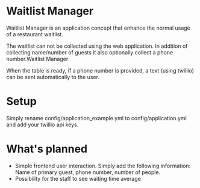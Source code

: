 # Waitlist Manager

Waitlist Manager is an application concept that enhance the normal usage of a restaurant waitlist.

The waitlist can not be collected using the web application. In addition of collecting name/number of guests it also optionally collect a phone number.Waitlist Manager

When the table is ready, if a phone number is provided, a text (using twillio) can be sent automatically to the user.

# Setup

Simply rename config/application_example.yml to config/application.yml and add your twillio api keys.

# What's planned

* Simple frontend user interaction. Simply add the following information: Name of primary guest, phone number, number of people.
* Possibility for the staff to see waiting time average